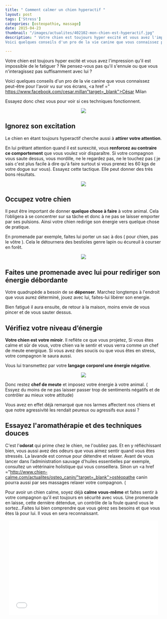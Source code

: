 ```yaml
---
title: " Comment calmer un chien hyperactif "
layout: post
tags: ['Stress']
categories: [osteopathie, massage]
date: 2015-04-23
thumbnail: "/images/actualites/402102-mon-chien-est-hyperactif.jpg"
description: " Votre chien est toujours hyper excité et vous avez l'impression qu'il est impossible de le fatiguer ? Ne pensez-vous pas qu'il s'ennuie ou que vous n'interagissez pas suffisamment avec lui ?
Voici quelques conseils d'un pro de la vie canine que vous connaissez peut-être pour l'avoir vu sur vos écrans, César Milan. "

---
```


Votre chien est toujours hyper excité et vous avez l'impression qu'il est impossible de le fatiguer ? Ne pensez-vous pas qu'il s'ennuie ou que vous n'interagissez pas suffisamment avec lui ?


Voici quelques conseils d'un pro de la vie canine que vous connaissez peut-être pour l'avoir vu sur vos écrans, <a href =" https://www.facebook.com/cesar.millan"target=_blank">César Milan</a>

Essayez donc chez vous pour voir si ces techniques fonctionnent.




<p align="center"><img src= "/images/actualites/402102-mon-chien-est-hyperactif.jpg"></p>


## Ignorez son excitation ##
Le chien en étant toujours hyperactif cherche aussi à <b>attirer votre attention</b>.

En lui prêtant attention quand il est surexcité, vous <b>renforcez au contraire ce comportement</b> que vous voulez voir disparaître. Si votre compagnon vous saute dessus, vous mordille, ne le regardez pas, ne le touchez pas ( je sais c'est plus facile à dire qu'à faire surtout si vous prenez les 60 kgs de votre dogue sur vous). Essayez cette tactique. Elle peut donner des très bons résultats.


<p align="center"><img src="/images/actualites/Hyperactivity-A-Dogs-Best-Friend.png"></p>

## Occupez votre chien ##
Il peut être important de donner <b>quelque chose à faire</b> à votre animal. Cela l’obligera à se concentrer sur sa tâche et donc à ne pas se laisser emporter par ses pulsions. Ainsi votre chien redirige son énergie vers quelque chose de pratique.

En promenade par exemple, faites lui porter un sac à dos ( pour chien, pas le vôtre ). Cela le détournera des bestioles genre lapin ou écureuil à courser en forêt.

<p align="center"><img src="/images/actualites/chien-porte-sac.jpg"></p>


## Faites une promenade avec lui pour rediriger son énergie débordante ##
Votre quadrupède a besoin de se <b>dépenser</b>. Marchez longtemps à l'endroit que vous aurez déterminé, jouez avec lui, faites-lui libérer son energie.

Bien fatigué il aura ensuite, de retour à la maison, moins envie de vous pincer et de vous sauter dessus.

## Vérifiez votre niveau d’énergie ##
<b>Votre chien est votre miroir</b>. Il reflète ce que vous projetez, Si vous êtes calme et sûr de vous, votre chien va le sentir et vous verra comme un chef de meute energique.
Si vous avez des soucis ou que vous êtes en stress, votre compagnon le saura aussi.

Vous lui transmettez par votre <b>langage corporel une énergie négative</b>.

<p align="center"><img src="/images/actualites/cesar-millian-junior-carre.jpg"></p>

Donc restez <b>chef de meute</b> et imposez votre énergie à votre animal. ( Essyez du moins de ne pas laisser passer trop de sentiments négatifs et de contrôler au mieux votre attitude)

Vous avez en effet déjà remarqué que nos larmes affectent nos chiens et que notre agressivité les rendait peureux ou agressifs eux aussi ?

## Essayez l'aromathérapie et des techniques douces ##
C'est l'<b>odorat</b> qui prime chez le chien, ne l'oubliez pas. Et en y réfléchissant bien, vous aussi avez des odeurs que vous aimez sentir quand vous êtes stressés. La lavande est connue pour détendre et relaxer.
Avant de vous lancer dans l’administration sauvage d'huiles essentielles par exemple, consultez un vétérinaire holistique qui vous conseillera. Sinon un <a href ="http://www.chien-calme.com/actualites/osteo_canin/"target=_blank">ostéopathe canin </a> pourra aussi par ses massages relaxer votre compagnon. (

Pour avoir un chien calme, soyez déjà <b>calme vous-même</b> et faites sentir à votre compagnon qu'il est toujours en sécurité avec vous. Une promenade en laisse, cette dernière détendue, un contrôle de la foule quand vous le sortez...Faites lui bien comprendre que vous gérez ses besoins et que vous êtes là pour lui. Il vous en sera reconnaissant.

<p align="center"><iframe src="//giphy.com/embed/Ck5bnVp3R305O?html5=true" width="480" height="304" frameBorder="0" webkitAllowFullScreen mozallowfullscreen allowFullScreen></iframe></p>



















